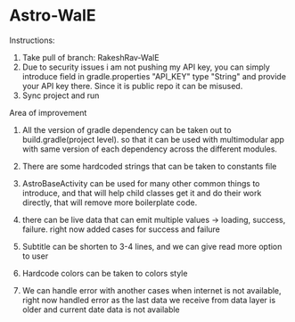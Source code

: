 # Astro-WalE

Instructions:
1. Take pull of branch: RakeshRav-WalE
2. Due to security issues i am not pushing my API key, you can simply introduce field in gradle.properties
   "API_KEY" type "String" and provide your API key there. Since it is public repo it can be misused.
3. Sync project and run


Area of improvement
1. All the version of gradle dependency can be taken out to build.gradle(project level).
   so that it can be used with multimodular app with same version of each dependency across the different modules.

2. There are some hardcoded strings that can be taken to constants file

3. AstroBaseActivity can be used for many other common things to introduce, and that will help child
   classes get it and do their work directly, that will remove more boilerplate code.

4. there can be live data that can emit multiple values -> loading, success, failure. right now added cases for success and failure

5. Subtitle can be shorten to 3-4 lines, and we can give read more option to user

6. Hardcode colors can be taken to colors style

7. We can handle error with another cases when internet is not available, right now handled error as the last data we receive
from data layer is older and current date data is not available
